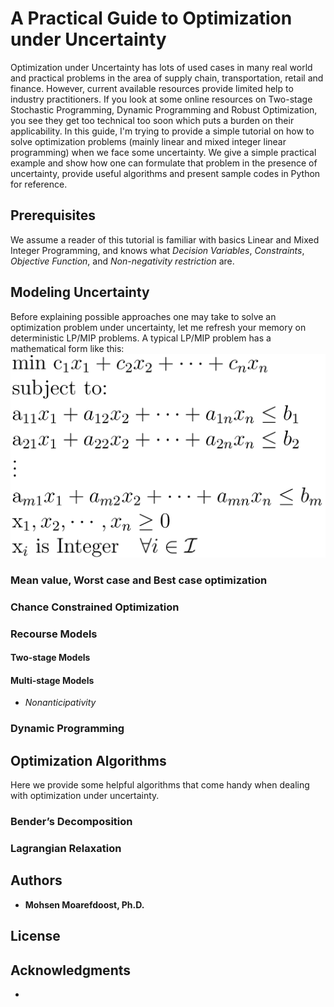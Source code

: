 # A Practical Guide to Optimization under Uncertainty


Optimization under Uncertainty has lots of used cases in many real world 
and practical problems in the area of supply chain, transportation, 
retail and finance. However, current available resources provide limited 
help to industry practitioners. 
If you look at some online resources on Two-stage Stochastic Programming, 
Dynamic Programming and Robust Optimization, you see they get too technical 
too soon which puts a burden on their applicability. 
In this guide, I'm trying to provide a simple tutorial on how to 
solve optimization problems (mainly linear and mixed integer linear programming) 
when we face some uncertainty. We give a simple practical example and show 
how one can formulate that problem in the presence of uncertainty, provide 
useful algorithms and present sample codes in Python for reference.

## Prerequisites
We assume a reader of this tutorial is familiar with basics Linear and Mixed Integer Programming, 
and knows what _Decision Variables_, _Constraints_, _Objective Function_, and _Non-negativity restriction_ are.


## Modeling Uncertainty
Before explaining possible approaches one may take to solve an optimization problem under uncertainty,
let me refresh your memory on deterministic LP/MIP problems. 
A typical LP/MIP problem has a mathematical form like this:
![alt text][lp_model]

   
### Mean value, Worst case and Best case optimization
### Chance Constrained Optimization
### Recourse Models
#### Two-stage Models
#### Multi-stage Models
* *Nonanticipativity*
### Dynamic Programming

## Optimization Algorithms
Here we provide some helpful algorithms that come handy when dealing 
with optimization under uncertainty.
### Bender’s Decomposition
### Lagrangian Relaxation

## Authors

* **Mohsen Moarefdoost, Ph.D.** 


## License


## Acknowledgments

*

[lp_model]: https://github.com/mmohsenm/uncertainopt/blob/master/images/lp_model.jpg "lp text"
